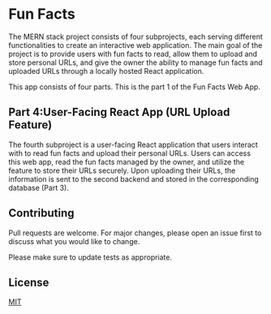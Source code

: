 # Fun Facts

The MERN stack project consists of four subprojects, each serving different functionalities to create an interactive web application. The main goal of the project is to provide users with fun facts to read, allow them to upload and store personal URLs, and give the owner the ability to manage fun facts and uploaded URLs through a locally hosted React application.

This app consists of four parts. This is the part 1 of the Fun Facts Web App.

## Part 4:User-Facing React App (URL Upload Feature)

The fourth subproject is a user-facing React application that users interact with to read fun facts and upload their personal URLs. Users can access this web app, read the fun facts managed by the owner, and utilize the feature to store their URLs securely. Upon uploading their URLs, the information is sent to the second backend and stored in the corresponding database (Part 3).

## Contributing

Pull requests are welcome. For major changes, please open an issue first
to discuss what you would like to change.

Please make sure to update tests as appropriate.

## License

[MIT](https://choosealicense.com/licenses/mit/)
